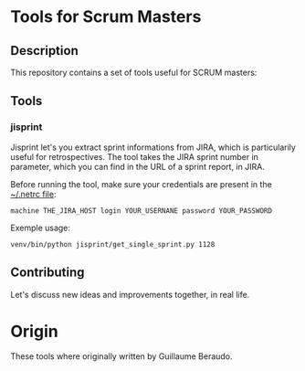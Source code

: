 # Tools for Scrum Masters


## Description

This repository contains a set of tools useful for SCRUM masters:


## Tools

### jisprint

Jisprint let's you extract sprint informations from JIRA, which is particularily useful for retrospectives.
The tool takes the JIRA sprint number in parameter, which you can find in the URL of a sprint report, in JIRA.

Before running the tool, make sure your credentials are present in the [~/.netrc file](https://jira.readthedocs.io/en/master/examples.html#authentication):

```machine THE_JIRA_HOST login YOUR_USERNANE password YOUR_PASSWORD```

Exemple usage:

```venv/bin/python jisprint/get_single_sprint.py 1128```


## Contributing

Let's discuss new ideas and improvements together, in real life.


# Origin

These tools where originally written by Guillaume Beraudo.
